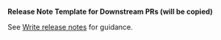 <!--
Complete the self-review checklist to help speed up the review process: https://googlecloudplatform.github.io/magic-modules/contribute/review-pr/

If your PR is still work in progress, please create it in draft mode.

Put a description of what this PR is for here, along with any references to issues that this resolves or contributes to.
For example: Fixes https://github.com/hashicorp/terraform-provider-google/issues/ISSUE_ID
-->

**Release Note Template for Downstream PRs (will be copied)**

See [Write release notes](https://googlecloudplatform.github.io/magic-modules/contribute/release-notes/) for guidance.

```release-note:REPLACEME
```
